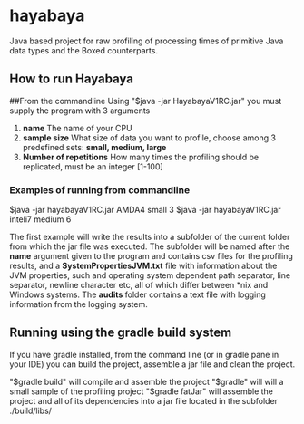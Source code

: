 # hayabaya
Java based project for raw profiling of processing times of primitive Java data types and the Boxed counterparts.

## How to run Hayabaya
##From the commandline 
Using "$java -jar HayabayaV1RC.jar" you must supply the program with 3 arguments

1. **name** The name of your CPU
2. **sample size** What size of data you want to profile, choose among 3 predefined sets: **small, medium, large**
3. **Number of repetitions** How many times the profiling should be replicated, must be an integer [1-100]

### Examples of running from commandline
$java -jar hayabayaV1RC.jar AMDA4 small 3
$java -jar hayabayaV1RC.jar inteli7 medium 6

The first example will write the results into a subfolder of the current folder from which the jar file was executed. 
The subfolder will be named after the **name** argument given to the program and contains csv files for the profiling
results, and a **SystemPropertiesJVM.txt** file with information about the JVM properties, such and operating system
dependent path separator, line separator, newline character etc, all of which differ between *nix and Windows systems.
The **audits** folder contains a text file with logging information from the logging system.

## Running using the gradle build system
If you have gradle installed, from the command line (or in gradle pane in your IDE) you can build the project, assemble
a jar file and clean the project.

"$gradle build" will compile and assemble the project
"$gradle" will will a small sample of the profiling project
"$gradle fatJar" will assemble the project and all of its dependencies into a jar file located in the subfolder
./build/libs/